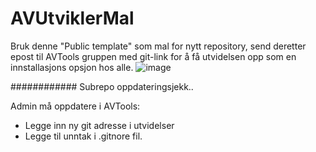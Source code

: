 # AVUtviklerMal
Bruk denne "Public template" som mal for nytt repository, send deretter epost til AVTools gruppen med git-link for å få utvidelsen opp som
en innstallasjons opsjon hos alle.
![image](https://user-images.githubusercontent.com/17022677/133424207-1fdf8f6b-ce42-4950-841c-ffef405dcec5.png)

############
Subrepo oppdateringsjekk..

Admin må oppdatere i AVTools:
* Legge inn ny git adresse i utvidelser
* Legge til unntak i .gitnore fil.
